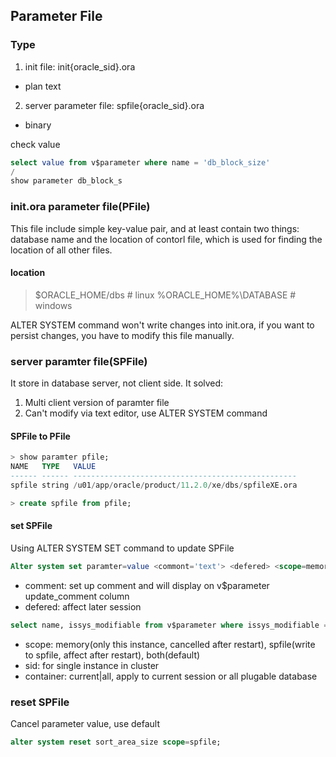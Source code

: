 ## Parameter File
### Type
1. init file: init{oracle_sid}.ora
  - plan text
2. server parameter file: spfile{oracle_sid}.ora
  - binary

check value
```sql
select value from v$parameter where name = 'db_block_size'
/
show parameter db_block_s
```

### init.ora parameter file(PFile)
This file include simple key-value pair, and at least contain two things: database name and the location of contorl file, which is used for finding the location of all other files.

#### location
> $ORACLE_HOME/dbs # linux
> %ORACLE_HOME%\DATABASE  # windows

ALTER SYSTEM command won't write changes into init.ora, if you want to persist changes, you have to modify this file manually.

### server paramter file(SPFile)
It store in database server, not client side.
It solved:
1. Multi client version of paramter file
2. Can't modify via text editor, use ALTER SYSTEM command

#### SPFile to PFile
```sql
> show paramter pfile;
NAME   TYPE   VALUE                                              
------ ------ -------------------------------------------------- 
spfile string /u01/app/oracle/product/11.2.0/xe/dbs/spfileXE.ora

> create spfile from pfile;
```

#### set SPFile
Using ALTER SYSTEM SET command to update SPFile

```sql
Alter system set paramter=value <commont='text'> <defered> <scope=memory|spfile|both> <sid='sid|*'> <container=current|all>
```
- comment: set up comment and will display on v$parameter update_comment column
- defered: affect later session
```sql
select name, issys_modifiable from v$parameter where issys_modifiable = 'DEFERRED';
```
- scope: memory(only this instance, cancelled after restart), spfile(write to spfile, affect after restart), both(default)
- sid: for single instance in cluster
- container: current|all, apply to current session or all plugable database

### reset SPFile
Cancel parameter value, use default
```sql
alter system reset sort_area_size scope=spfile;
```




